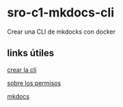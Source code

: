 # sro-c1-mkdocs-cli
Crear una CLI de mkdocks con docker

## links útiles

[crear la cli](https://readthedocs.vinczejanos.info/Blog/2021/10/01/How_to_use_MKdocs/)

[sobre los permisos](https://vsupalov.com/docker-shared-permissions/)

[mkdocs ](https://www.mkdocs.org/getting-started/)
